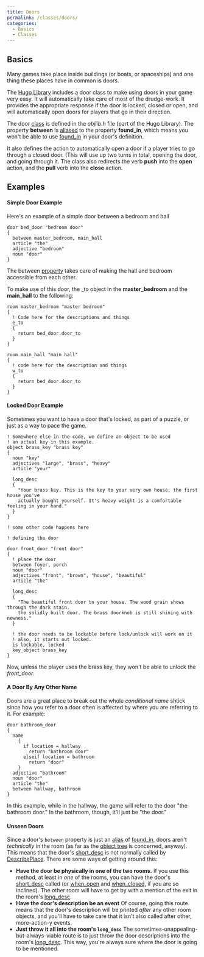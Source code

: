 ```yaml
---
title: Doors
permalink: /classes/doors/
categories: 
  - Basics
  - Classes
---
```


## Basics

Many games take place inside buildings (or boats, or spaceships) and one
thing these places have in common is doors.

The [Hugo Library](library/) includes a door class to
make using doors in your game very easy. It will automatically take care
of most of the drudge-work. It provides the appropriate response if the
door is locked, closed or open, and will automatically open doors for
players that go in their direction.

The door [class](basics/object_classes/) is defined in the
*objlib.h* file (part of the Hugo Library). The
property **between** is [aliased](basics/alias/) to the property
**found_in**, which means you won't be able to use
[found_in](scope/found_in/) in your door's definition.

It also defines the action to automatically open a door if a player
tries to go through a closed door. (This will use up two turns in total,
opening the door, and going through it. The class also redirects the
verb **push** into the **open** action, and the **pull** verb into the
**close** action.

## Examples

#### Simple Door Example

Here's an example of a simple door between a bedroom and hall

    door bed_door "bedroom door"
    {
      between master_bedroom, main_hall
      article "the"
      adjective "bedroom"
      noun "door"
    }

The between [property](properties/) takes care of making the
hall and bedroom accessible from each other.

To make use of this door, the <direction>_to object in the
**master_bedroom** and the **main_hall** to the following:

    room master_bedroom "master bedroom"
    {
      ! Code here for the descriptions and things
      e_to
      {
        return bed_door.door_to
      }
    }

    room main_hall "main hall"
    {
      ! code here for the description and things
      w_to
      {
        return bed_door.door_to
      }
    }

#### Locked Door Example

Sometimes you want to have a door that's locked, as part of a puzzle, or
just as a way to pace the game.

    ! Somewhere else in the code, we define an object to be used
    ! an actual key in this example.
    object brass_key "brass key"
    {
      noun "key"
      adjectives "large", "brass", "heavy"
      article "your"

      long_desc
      {
        "Your brass key. This is the key to your very own house, the first house you've
        actually bought yourself. It's heavy weight is a comfortable feeling in your hand."
      }
    }

    ! some other code happens here

    ! defining the door

    door front_door "front door"
    {
      ! place the door
      between foyer, porch
      noun "door"
      adjectives "front", "brown", "house", "beautiful"
      article "the"

      long_desc
      {
        "The beautiful front door to your house. The wood grain shows through the dark stain.
        the solidly built door. The brass doorknob is still shining with newness."
      }

      ! the door needs to be lockable before lock/unlock will work on it
      ! also, it starts out locked.
      is lockable, locked
      key_object brass_key
    }

Now, unless the player uses the brass key, they won't be able to unlock
the *front_door*.

#### A Door By Any Other Name

Doors are a great place to break out the whole *conditional name* shtick
since how you refer to a door often is affected by where you are
referring to it. For example:

    door bathroom_door
    {
      name
        {
          if location = hallway
            return "bathroom door"
          elseif location = bathroom
            return "door"
        }
      adjective "bathroom"
      noun "door"
      article "the"
      between hallway, bathroom
    }

In this example, while in the hallway, the game will refer to the door
"the bathroom door." In the bathroom, though, it'll just be "the door."

#### Unseen Doors

Since a door's `between` property is just an [alias](basics/alias/)
of [found_in](scope/found_in/), doors aren't *technically* in the
room (as far as the [object tree](basics/object-tree) is concerned,
anyway). This means that the door's [short_desc](properties/descriptions/)
is not normally called by [DescribePlace](guts/describeplace/).
There are some ways of getting around this:

-   **Have the door be physically in one of the two rooms.**
    If you use this method, at least in *one* of the rooms, you can have
    the door's [short_desc](properties/descriptions/) called (or
    [when_open](properties/descriptions/) and
    [when_closed](properties/descriptions/), if you are so inclined). The
    other room will have to get by with a mention of the exit in the
    room's [long_desc](properties/descriptions/).
-   **Have the door's description be an event**
    Of course, going this route means that the door's description will
    be printed *after* any other room objects, and you'll have to take
    care that it isn't also called after other, more-action-y events.
-   **Just throw it all into the room's `long_desc`**
    The sometimes-unappealing-but-always-viable route is to just throw
    the door descriptions into the room's
    [long_desc](properties/descriptions/). This way, you're always sure
    where the door is going to be mentioned.
